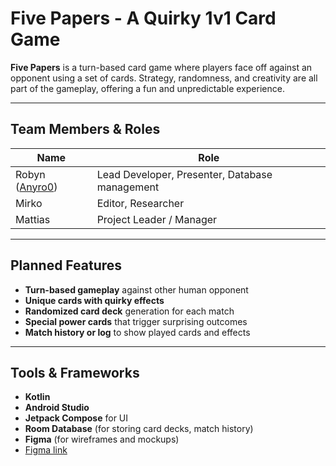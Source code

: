 #  Five Papers - A Quirky 1v1 Card Game

**Five Papers** is a turn-based card game where players face off against an opponent using a set of cards. Strategy, randomness, and creativity are all part of the gameplay, offering a fun and unpredictable experience.

---

##  Team Members & Roles

| Name    | Role                        |
|---------|-----------------------------|
| Robyn ([Anyro0](https://github.com/Anyro0))  |  Lead Developer, Presenter, Database management  |
| Mirko   |  Editor, Researcher         |
| Mattias |  Project Leader / Manager   |

---

##  Planned Features

-  **Turn-based gameplay** against other human opponent
-  **Unique cards with quirky effects** 
-  **Randomized card deck** generation for each match
-  **Special power cards** that trigger surprising outcomes
-  **Match history or log** to show played cards and effects

---

##  Tools & Frameworks

- **Kotlin**
- **Android Studio**
- **Jetpack Compose** for UI
- **Room Database** (for storing card decks, match history)
- **Figma** (for wireframes and mockups)
- [Figma link](https://www.figma.com/design/Ni4zeqOqTy7wsBcOYQe12F/Five-Papers-Phone-game?node-id=0-1&t=NPVLGzjtBzi1af7y-1)
